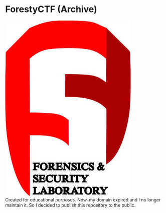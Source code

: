 # ForestyCTF (Archive)
![Foresty](logo.jpg)\
Created for educational purposes. Now, my domain expired and I no longer maintain it. So I decided to publish this repository to the public.
